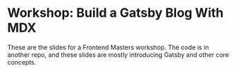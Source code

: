 # Workshop: Build a Gatsby Blog With MDX

These are the slides for a Frontend Masters workshop. The code is in another repo, and these slides are mostly introducing Gatsby and other core concepts.
